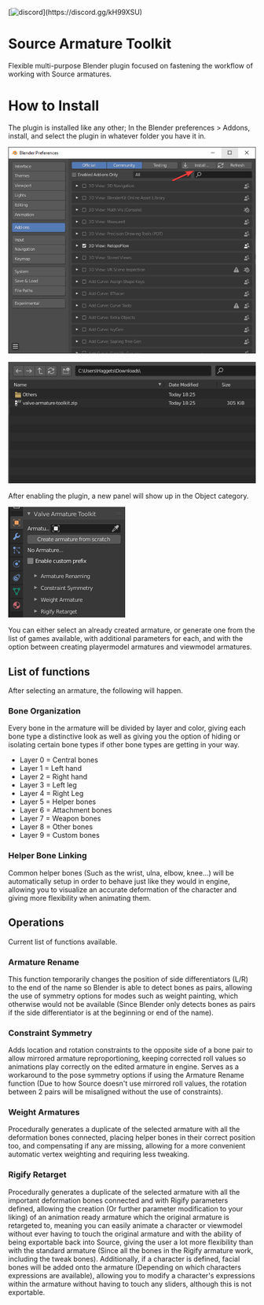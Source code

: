 [![discord](https://img.shields.io/discord/693987167210438656.svg?style=flat&label=Discord&logo=discord&color=7289DA&json?)](https://discord.gg/kH99XSU)

# Source Armature Toolkit
Flexible multi-purpose Blender plugin focused on fastening the workflow of working with Source armatures.

# How to Install

The plugin is installed like any other; In the Blender preferences > Addons, install, and select the plugin in whatever folder you have it in.

![Addons page](/img/Install1.png)

![Plugin in Downloads folder](/img/Install2.png)

After enabling the plugin, a new panel will show up in the Object category.

![Plugin in Downloads folder](/img/PluginPanel.png)

You can either select an already created armature, or generate one from the list of games available, with additional parameters for each, and with the option between creating playermodel armatures and viewmodel armatures.
## List of functions

After selecting an armature, the following will happen.

### Bone Organization
Every bone in the armature will be divided by layer and color, giving each bone type a distinctive look as well as giving you the option of hiding or isolating certain bone types if other bone types are getting in your way.

* Layer 0 = Central bones
* Layer 1 = Left hand
* Layer 2 = Right hand
* Layer 3 = Left leg
* Layer 4 = Right Leg
* Layer 5 = Helper bones
* Layer 6 = Attachment bones
* Layer 7 = Weapon bones
* Layer 8 = Other bones
* Layer 9 = Custom bones

### Helper Bone Linking
Common helper bones (Such as the wrist, ulna, elbow, knee...) will be automatically setup in order to behave just like they would in engine, allowing you to visualize an accurate deformation of the character and giving more flexibility when animating them.

## Operations

Current list of functions available.

### Armature Rename
This function temporarily changes the position of side differentiators (L/R) to the end of the name so Blender is able to detect bones as pairs, allowing the use of symmetry options for modes such as weight painting, which otherwise would not be available (Since Blender only detects bones as pairs if the side differentiator is at the beginning or end of the name).

### Constraint Symmetry
Adds location and rotation constraints to the opposite side of a bone pair to allow mirrored armature reproportioning, keeping corrected roll values so animations play correctly on the edited armature in engine. Serves as a workaround to the pose symmetry options if using the Armature Rename function (Due to how Source doesn't use mirrored roll values, the rotation between 2 pairs will be misaligned without the use of constraints).

### Weight Armatures
Procedurally generates a duplicate of the selected armature with all the deformation bones connected, placing helper bones in their correct position too, and compensating if any are missing, allowing for a more convenient automatic vertex weighting and requiring less tweaking.

### Rigify Retarget
Procedurally generates a duplicate of the selected armature with all the important deformation bones connected and with Rigify parameters defined, allowing the creation (Or further parameter modification to your liking) of an animation ready armature which the original armature is retargeted to, meaning you can easily animate a character or viewmodel without ever having to touch the original armature and with the ability of being exportable back into Source, giving the user a lot more flexibility than with the standard armature (Since all the bones in the Rigify armature work, including the tweak bones). Additionally, if a character is defined, facial bones will be added onto the armature (Depending on which characters expressions are available), allowing you to modify a character's expressions within the armature without having to touch any sliders, although this is not exportable.
